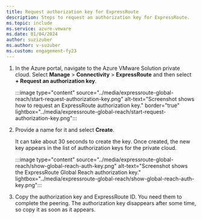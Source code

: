 ```yaml
---
title: Request authorization key for ExpressRoute
description: Steps to request an authorization key for ExpressRoute.
ms.topic: include
ms.service: azure-vmware
ms.date: 01/04/2024
author: suzizuber
ms.author: v-suzuber
ms.custom: engagement-fy23
---
```


<!-- used in tutorial-expressroute-global-reach-private-cloud.md and create-ipsec-tunnel.md -->

1. In the Azure portal, navigate to the Azure VMware Solution private cloud. Select **Manage** > **Connectivity** > **ExpressRoute** and then select **+ Request an authorization key**.

   :::image type="content" source="../media/expressroute-global-reach/start-request-authorization-key.png" alt-text="Screenshot shows how to request an ExpressRoute authorization key." border="true" lightbox="../media/expressroute-global-reach/start-request-authorization-key.png":::

1. Provide a name for it and select **Create**.

   It can take about 30 seconds to create the key. Once created, the new key appears in the list of authorization keys for the private cloud.

   :::image type="content" source="../media/expressroute-global-reach/show-global-reach-auth-key.png" alt-text="Screenshot shows the ExpressRoute Global Reach authorization key." lightbox="../media/expressroute-global-reach/show-global-reach-auth-key.png":::
  
1. Copy the authorization key and ExpressRoute ID. You need them to complete the peering. The authorization key disappears after some time, so copy it as soon as it appears.

